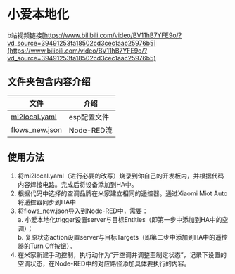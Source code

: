 # 小爱本地化

b站视频链接[https://www.bilibili.com/video/BV11hB7YFE9o/?vd_source=39491253fa18502cd3cec1aac25976b5](https://www.bilibili.com/video/BV11hB7YFE9o/?vd_source=39491253fa18502cd3cec1aac25976b5)

## 文件夹包含内容介绍

| 文件                                 | 介绍        |
|------------------------------------|-----------|
| [mi2local.yaml](./mi2local.yaml)   | esp配置文件   |
| [flows_new.json](./flows_new.json) | Node-RED流 |

## 使用方法

1. 将mi2local.yaml（进行必要的改写）烧录到你自己的开发板内，并根据代码内容焊接电路。完成后将设备添加到HA中。
2. 根据代码中选择的空调品牌在米家建立相同的遥控器。通过Xiaomi Miot Auto将遥控器同步到HA中
3. 将flows_new.json导入到Node-RED中，需要：  
   a. 小爱本地化trigger设置server与目标Entities（即第一步中添加到HA中的空调）；  
   b. 复原状态action设置server与目标Targets（即第二步中添加到HA中的遥控器的Turn Off按钮）。
4. 在米家新建手动控制，执行动作为“开空调并调整至制定状态”，记录下设置的空调状态，在Node-RED中的对应路径添加具体要执行的内容。
